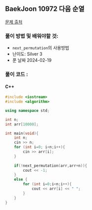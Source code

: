 ## BaekJoon 10972 다음 순열

[문제 출처](https://www.acmicpc.net/problem/10972)  

### 풀이 방법 및 배워야할 것: 

   *  `next_permutation`의 사용방법 
   *  난이도: Silver 3
   *  푼 날짜 2024-02-19
     
### 풀이 코드 :

#### C++
```cpp
#include <iostream>
#include <algorithm>

using namespace std;

int n;
int arr[10000];

int main(void){
	int n;
	cin >> n;
	for (int i=0; i<n;i++){
		cin >> arr[i];
	}
	
	if(!next_permutation(arr,arr+n)){
		cout << -1;
	}
	else {
		for (int i=0;i<n;i++){
			cout << arr[i] << " ";
		}
	}
}

```

